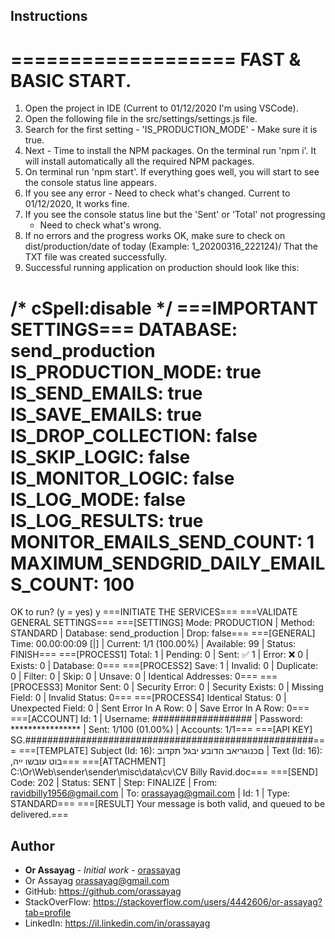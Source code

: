 ## Instructions

===================
FAST & BASIC START.
===================
1. Open the project in IDE (Current to 01/12/2020 I'm using VSCode).
2. Open the following file in the src/settings/settings.js file.
3. Search for the first setting - 'IS_PRODUCTION_MODE' - Make sure it is true.
4. Next - Time to install the NPM packages. On the terminal run 'npm i'.
   It will install automatically all the required NPM packages.
5. On terminal run 'npm start'. If everything goes well, you will start to see
   the console status line appears.
6. If you see any error - Need to check what's changed. Current to 01/12/2020,
   It works fine.
7. If you see the console status line but the 'Sent' or 'Total' not progressing
	- Need to check what's wrong.
8. If no errors and the progress works OK, make sure to check on
   dist/production/date of today (Example: 1_20200316_222124)/ That the TXT
   file was created successfully.
9. Successful running application on production should look like this:

/* cSpell:disable */
===IMPORTANT SETTINGS===
DATABASE: send_production
IS_PRODUCTION_MODE: true
IS_SEND_EMAILS: true
IS_SAVE_EMAILS: true
IS_DROP_COLLECTION: false
IS_SKIP_LOGIC: false
IS_MONITOR_LOGIC: false
IS_LOG_MODE: false
IS_LOG_RESULTS: true
MONITOR_EMAILS_SEND_COUNT: 1
MAXIMUM_SENDGRID_DAILY_EMAILS_COUNT: 100
========================
OK to run? (y = yes)
y
===INITIATE THE SERVICES===
===VALIDATE GENERAL SETTINGS===
===[SETTINGS] Mode: PRODUCTION | Method: STANDARD | Database: send_production | Drop: false===
===[GENERAL] Time: 00.00:00:09 [|] | Current: 1/1 (100.00%) | Available: 99 | Status: FINISH===
===[PROCESS1] Total: 1 | Pending: 0 | Sent: ✅  1 | Error: ❌  0 | Exists: 0 | Database: 0===
===[PROCESS2] Save: 1 | Invalid: 0 | Duplicate: 0 | Filter: 0 | Skip: 0 | Unsave: 0 | Identical Addresses: 0===
===[PROCESS3] Monitor Sent: 0 | Security Error: 0 | Security Exists: 0 | Missing Field: 0 | Invalid Status: 0===
===[PROCESS4] Identical Status: 0 | Unexpected Field: 0 | Sent Error In A Row: 0 | Save Error In A Row: 0===
===[ACCOUNT] Id: 1 | Username: ################## | Password: **************** | Sent: 1/100 (01.00%) | Accounts: 1/1===
===[API KEY] SG.####################################################===
===[TEMPLATE] Subject (Id: 16): םכנוגריאב הדובע יבגל תקדוב | Text (Id: 16): ,בוט עובשו ייה===
===[ATTACHMENT] C:\Or\Web\sender\sender\misc\data\cv\CV Billy Ravid.doc===
===[SEND] Code: 202 | Status: SENT | Step: FINALIZE | From: ravidbilly1956@gmail.com | To: orassayag@gmail.com | Id: 1 | Type: STANDARD===
===[RESULT] Your message is both valid, and queued to be delivered.===

## Author

* **Or Assayag** - *Initial work* - [orassayag](https://github.com/orassayag)
* Or Assayag <orassayag@gmail.com>
* GitHub: https://github.com/orassayag
* StackOverFlow: https://stackoverflow.com/users/4442606/or-assayag?tab=profile
* LinkedIn: https://il.linkedin.com/in/orassayag